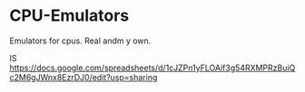 # CPU-Emulators
Emulators for cpus. Real andm y own.


IS
https://docs.google.com/spreadsheets/d/1cJZPn1yFLOAif3g54RXMPRzBuiQc2M6gJWnx8EzrDJ0/edit?usp=sharing
